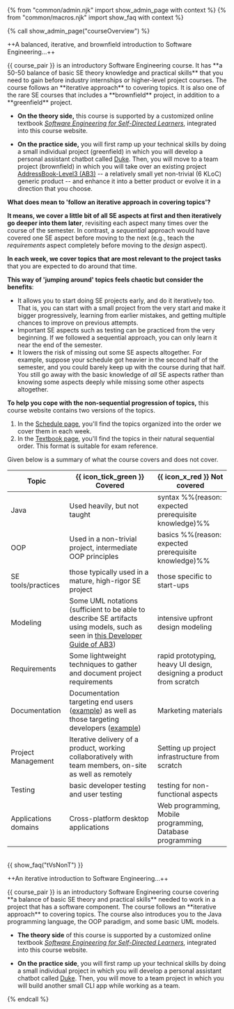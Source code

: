 {% from "common/admin.njk" import show_admin_page with context %}
{% from "common/macros.njk" import show_faq with context %}

{% call show_admin_page("courseOverview") %}
<div id="main">

<!-- =============================================================================== -->
<div tags="m--cs2103">
<p class="lead text-secondary"><md>++A balanced, iterative, and brownfield introduction to Software Engineering...++</md></p>

<pic eager src="{{baseUrl}}/images/growingPlant.png" width="700"></pic>

<p class="lead"><md>{{ course_pair }} is an introductory Software Engineering course. It has **a 50-50 balance of basic SE theory knowledge and practical skills** that you need to gain before industry internships or <tooltip content="e.g., CS3203, CS3216/7, CS3281&2, etc.">higher-level project courses</tooltip>. The course follows an <tooltip content="going through SE topics several times while increasing depth, as opposed to going through topics sequentially">**iterative approach**</tooltip> to covering topics. It is also one of the rare SE courses that includes a <tooltip content="i.e., working in an existing project">**brownfield** project</tooltip>, in addition to a <tooltip content="i.e., a project that is started from scratch">**greenfield** project</tooltip>.</md></p>


* **On the theory side,** this course is supported by a customized online textbook [_Software Engineering for Self-Directed Learners_](../se-book-adapted/index.html), integrated into this course website.

* **On the practice side,** you will first ramp up your technical skills by doing a small individual project (greenfield) in which you will develop a personal assistant chatbot called [Duke](../se-book-adapted/projectDuke/index.html). Then, you will move to a team project (brownfield) in which you will take over an existing project [AddressBook-Level3 (AB3)](https://se-edu.github.io/addressbook-level3/) -- a relatively small yet non-trivial (6 <tooltip content="LoC = Lines of Code">KLoC</tooltip>) generic product -- and enhance it into a better product or evolve it in a direction that you choose.

<div id="meaning-of-iterative-topics">

<box>

****What does mean to 'follow an iterative approach in covering topics'?****

**It means, we cover a little bit of <tooltip content="i.e., requirements, design, testing, project management, ...">all SE aspects</tooltip> at first and then iteratively go deeper into them later**, revisiting each aspect many times over the course of the semester. In contrast, a _sequential_ approach would have covered one SE aspect before moving to the next (e.g., teach the _requirements_ aspect completely before moving to the _design_ aspect).<br>

**In each week, we cover topics that are most relevant to the project tasks** that you are expected to do around that time.

**This way of 'jumping around' topics feels chaotic but consider the benefits**:
* It allows you to start doing SE projects early, and do it iteratively too. That is, you can start with a small project from the very start and make it bigger progressively, learning from earlier mistakes, and getting multiple chances to improve on previous attempts.
* Important SE aspects such as testing can be practiced from the very beginning. If we followed a sequential approach, you can only learn it near the end of the semester.
* It lowers the risk of missing out some SE aspects altogether. For example, suppose your schedule got heavier in the second half of the semester, and you could barely keep up with the course during that half. You still go away with the basic knowledge of _all_ SE aspects rather than knowing some aspects deeply while missing some other aspects altogether.

**To help you cope with the non-sequential progression of topics,** this course website contains two versions of the topics.

1. In the [Schedule page](../schedule/index.html), you'll find the topics organized into the order we cover them in each week.
1. In the [Textbook page](../se-book-adapted/index.html), you'll find the topics in their natural sequential order. This format is suitable for exam reference.
</box>

</div>

Given below is a summary of what the course covers and does not cover.

Topic | {{ icon_tick_green }} Covered | {{ icon_x_red }} Not covered
------|---------|------------
Java | Used heavily, but not taught | syntax %%(reason: expected prerequisite knowledge)%%
OOP | Used in a non-trivial project, <tooltip content="e.g., Single Responsibility Principle, Open-Closed Principle">intermediate OOP principles</tooltip> | basics %%(reason: expected prerequisite knowledge)%%
SE tools/practices | <tooltip content="e.g., revision control, continuous integration, practices, test automation, code reviews, pull requests">those typically used in a mature, high-rigor SE project</tooltip> | those specific to start-ups</md></td>
Modeling | <tooltip content="e.g., class diagrams, sequence diagrams, activity diagrams">Some UML notations</tooltip> (sufficient to be able to describe SE artifacts using models, such as seen in [this Developer Guide of AB3](https://se-edu.github.io/addressbook-level3/DeveloperGuide.html#design)) | intensive <tooltip content="creating detailed UML models before starting to code">upfront design modeling</tooltip>
Requirements | <tooltip content="e.g., user stories, use cases">Some lightweight techniques</tooltip> to gather and document project requirements | rapid prototyping, heavy UI design, designing a product from scratch
Documentation | Documentation targeting end users ([example](https://se-edu.github.io/addressbook-level3/UserGuide.html)) as well as those targeting developers ([example](https://se-edu.github.io/addressbook-level3/DeveloperGuide.html)) | Marketing materials
Project Management | Iterative delivery of a product, working collaboratively with team members, on-site as well as remotely | Setting up project infrastructure from scratch
Testing | <tooltip content="e.g., automated unit/integration/system testing">basic developer testing</tooltip> and <tooltip content="e.g., acceptance testing">user testing</tooltip> | <tooltip content="e.g., security testing, performance testing, usability testing">testing for non-functional aspects</tooltip>
Applications domains | Cross-platform desktop applications | Web programming, Mobile programming, Database programming

<br>
{{ show_faq("tVsNonT") }}
</div>
<!-- =============================================================================== -->
<div tags="m--cs2113">

<p class="lead text-secondary"><md>++An iterative introduction to Software Engineering...++</md></p>

<pic eager src="{{baseUrl}}/images/growingPlant.png" width="700"></pic>

<p class="lead"><md>{{ course_pair }} is an introductory Software Engineering course covering **a balance of basic SE theory and practical skills** needed to work in a project that has a software component. The course follows an <tooltip content="going through SE topics several times while increasing depth, as opposed to going through topics sequentially">**iterative approach**</tooltip> to covering topics. The course also introduces you to the Java programming language, the OOP paradigm, and some basic UML models.</md></p>

* **The theory side** of this course is supported by a customized online textbook [_Software Engineering for Self-Directed Learners_](../se-book-adapted/index.html), integrated into this course website.

* **On the practice side**, you will first ramp up your technical skills by doing a small individual project in which you will develop a personal assistant chatbot called [Duke](../se-book-adapted/projectDuke/index.html). Then, you will move to a team project in which you will build another small <tooltip content="Command Line Interface">CLI</tooltip> app while working as a team.

<include src="courseOverview.md#meaning-of-iterative-topics" />

</div>
<!-- =============================================================================== -->

</div>

{% endcall %}
